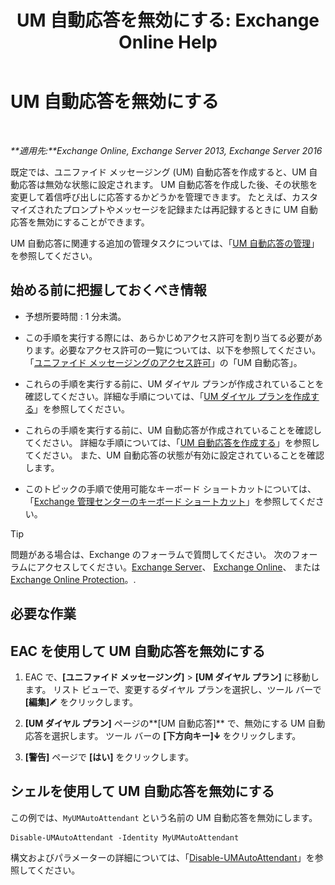 ﻿---
title: 'UM 自動応答を無効にする: Exchange Online Help'
TOCTitle: UM 自動応答を無効にする
ms:assetid: ad79f374-f68f-430b-8b9c-2c841e1c55ae
ms:mtpsurl: https://technet.microsoft.com/ja-jp/library/Bb124228(v=EXCHG.150)
ms:contentKeyID: 49896414
ms.date: 05/22/2018
mtps_version: v=EXCHG.150
ms.translationtype: HT
---

# UM 自動応答を無効にする

 

_**適用先:**Exchange Online, Exchange Server 2013, Exchange Server 2016_

既定では、ユニファイド メッセージング (UM) 自動応答を作成すると、UM 自動応答は無効な状態に設定されます。 UM 自動応答を作成した後、その状態を変更して着信呼び出しに応答するかどうかを管理できます。 たとえば、カスタマイズされたプロンプトやメッセージを記録または再記録するときに UM 自動応答を無効にすることができます。

UM 自動応答に関連する追加の管理タスクについては、「[UM 自動応答の管理](manage-a-um-auto-attendant-exchange-2013-help.md)」を参照してください。

## 始める前に把握しておくべき情報

  - 予想所要時間 : 1 分未満。

  - この手順を実行する際には、あらかじめアクセス許可を割り当てる必要があります。必要なアクセス許可の一覧については、以下を参照してください。「[ユニファイド メッセージングのアクセス許可](unified-messaging-permissions-exchange-2013-help.md)」の「UM 自動応答」。

  - これらの手順を実行する前に、UM ダイヤル プランが作成されていることを確認してください。詳細な手順については、「[UM ダイヤル プランを作成する](create-a-um-dial-plan-exchange-2013-help.md)」を参照してください。

  - これらの手順を実行する前に、UM 自動応答が作成されていることを確認してください。 詳細な手順については、「[UM 自動応答を作成する](create-a-um-auto-attendant-exchange-2013-help.md)」を参照してください。 また、UM 自動応答の状態が有効に設定されていることを確認します。

  - このトピックの手順で使用可能なキーボード ショートカットについては、「[Exchange 管理センターのキーボード ショートカット](keyboard-shortcuts-in-the-exchange-admin-center-exchange-online-protection-help.md)」を参照してください。


> [!TIP]
> 問題がある場合は、Exchange のフォーラムで質問してください。 次のフォーラムにアクセスしてください。<A href="https://go.microsoft.com/fwlink/p/?linkid=60612">Exchange Server</A>、 <A href="https://go.microsoft.com/fwlink/p/?linkid=267542">Exchange Online</A>、 または <A href="https://go.microsoft.com/fwlink/p/?linkid=285351">Exchange Online Protection</A>。.



## 必要な作業

## EAC を使用して UM 自動応答を無効にする

1.  EAC で、**\[ユニファイド メッセージング\]** \> **\[UM ダイヤル プラン\]** に移動します。 リスト ビューで、変更するダイヤル プランを選択し、ツール バーで **\[編集\]**![編集アイコン](images/Bb124582.6f53ccb2-1f13-4c02-bea0-30690e6ea71d(EXCHG.150).gif "編集アイコン") をクリックします。

2.  **\[UM ダイヤル プラン\]** ページの**\[UM 自動応答\]** で、無効にする UM 自動応答を選択します。 ツール バーの **\[下方向キー\]**![下矢印アイコン](images/JJ150576.ef5ca57d-a033-457b-bd92-6361877c33d0(EXCHG.150).gif "下矢印アイコン") をクリックします。

3.  **\[警告\]** ページで **\[はい\]** をクリックします。

## シェルを使用して UM 自動応答を無効にする

この例では、`MyUMAutoAttendant` という名前の UM 自動応答を無効にします。

    Disable-UMAutoAttendant -Identity MyUMAutoAttendant

構文およびパラメーターの詳細については、「[Disable-UMAutoAttendant](https://technet.microsoft.com/ja-jp/library/aa997565\(v=exchg.150\))」を参照してください。

